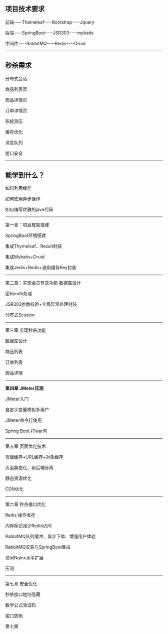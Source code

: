 **项目技术要求**
-
前端----Themeleaf----Bootstrap----Jquery

后端----SpringBoot----JSR303----mybatis

中间件----RabbitMQ----Redis----Druid
****

秒杀需求
-
分布式会话

商品列表页

商品详情页

订单详情页

系统测压

缓存优化

消息队列

接口安全
****

能学到什么？
--
如何利用缓存

如何使用异步操作

如何编写优雅的java代码
********

第一章：项目框架搭建

SpringBoot环境搭建

集成Thymeleaf、Result封装

集成Mybatis+Druid

集成Jedis+Redis+通用缓存Key封装

****
第二章：实现会员登录功能
数据库设计

密码md5处理

JSR303参数校验+全局异常处理封装

分布式Session

****
第三章 实现秒杀功能

数据库设计

商品列表

订单列表

商品详情
****
**第四章  JMeter压测**

JMeter入门

自定义变量模拟多用户

JMeter命令行使用

Spring Boot 打war包
****
第五章 页面优化技术

页面缓存+URL缓存+对象缓存

页面静态化、前后端分离

静态资源优化

CDN优化
*******
第六章 秒杀接口优化

Redis 操作库存

内存标记减少Redis访问

RabbitMQ队列缓冲、异步下单、增强用户体验

RabbitMQ安装与SpringBoot集成

访问Nginx水平扩展

压测
****
第七章  安全优化

秒杀接口地址隐藏

数学公式验证码

接口防刷




第七章


